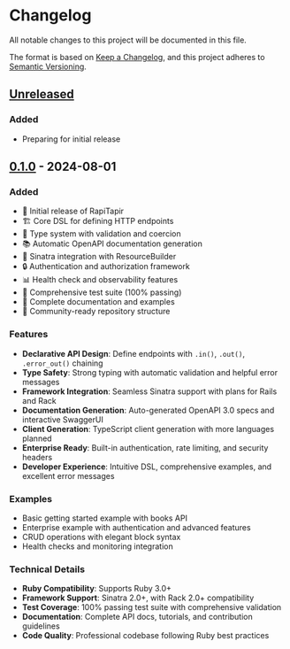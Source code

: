 # Changelog

All notable changes to this project will be documented in this file.

The format is based on [Keep a Changelog](https://keepachangelog.com/en/1.0.0/),
and this project adheres to [Semantic Versioning](https://semver.org/spec/v2.0.0.html).

## [Unreleased]

### Added
- Preparing for initial release

## [0.1.0] - 2024-08-01

### Added
- 🎉 Initial release of RapiTapir
- 🏗️ Core DSL for defining HTTP endpoints
- 🔧 Type system with validation and coercion
- 📚 Automatic OpenAPI documentation generation
- 🚀 Sinatra integration with ResourceBuilder
- 🔒 Authentication and authorization framework
- 📊 Health check and observability features
- 🧪 Comprehensive test suite (100% passing)
- 📖 Complete documentation and examples
- 🤝 Community-ready repository structure

### Features
- **Declarative API Design**: Define endpoints with `.in()`, `.out()`, `.error_out()` chaining
- **Type Safety**: Strong typing with automatic validation and helpful error messages
- **Framework Integration**: Seamless Sinatra support with plans for Rails and Rack
- **Documentation Generation**: Auto-generated OpenAPI 3.0 specs and interactive SwaggerUI
- **Client Generation**: TypeScript client generation with more languages planned
- **Enterprise Ready**: Built-in authentication, rate limiting, and security headers
- **Developer Experience**: Intuitive DSL, comprehensive examples, and excellent error messages

### Examples
- Basic getting started example with books API
- Enterprise example with authentication and advanced features
- CRUD operations with elegant block syntax
- Health checks and monitoring integration

### Technical Details
- **Ruby Compatibility**: Supports Ruby 3.0+
- **Framework Support**: Sinatra 2.0+, with Rack 2.0+ compatibility
- **Test Coverage**: 100% passing test suite with comprehensive validation
- **Documentation**: Complete API docs, tutorials, and contribution guidelines
- **Code Quality**: Professional codebase following Ruby best practices

[Unreleased]: https://github.com/riccardomerolla/ruby-tapir/compare/v0.1.0...HEAD
[0.1.0]: https://github.com/riccardomerolla/ruby-tapir/releases/tag/v0.1.0
